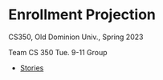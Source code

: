 # Enrollment Projection

CS350, Old Dominion Univ., Spring 2023

Team CS 350 Tue. 9-11 Group

* [Stories](https://trello.com/b/1qWVgBFw/group-projecthttps://trello.com/b/1qWVgBFw/group-project)